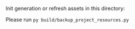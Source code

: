 Init generation or refresh assets in this directory:

Please run `py build/backup_project_resources.py`
